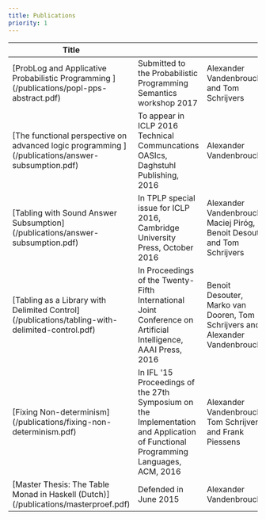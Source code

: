 ```yaml
---
title: Publications
priority: 1
---
```

<div class="panel panel-default">
<table class="table table-striped">
<th>Title</th>
<th class="publications-header"><i class="fa fa-calendar"></i></th>
<th class="publications-header"><i class="fa fa-users"></i></th>
<th class="publications-header hidden-xs">
<i class="fa fa-file-code-o"></i>
</th>
<tbody>

<tr>
<td>[ProbLog and Applicative Probabilistic Programming
](/publications/popl-pps-abstract.pdf)</td>
<td>Submitted to the Probabilistic Programming Semantics workshop 2017</td>
<td>Alexander Vandenbroucke and Tom Schrijvers</td>
<td class="hidden-xs">
[Source](/AppProb/)
</td>
</tr>

<tr>
<td>[The functional perspective on advanced logic programming
](/publications/answer-subsumption.pdf)</td>
<td>To appear in ICLP 2016 Technical Communcations<br />OASIcs, Daghstuhl Publishing, 2016</td>
<td>Alexander Vandenbroucke</td>
<td class="hidden-xs">
</td>
</tr>

<tr>
<td>[Tabling with Sound Answer Subsumption](/publications/answer-subsumption.pdf)</td>
<td>In TPLP special issue for ICLP 2016,<br />Cambridge University Press, October 2016</td>
<td>Alexander Vandenbroucke, Maciej Piro&#769;g, Benoit Desouter and Tom Schrijvers</td>
<td class="hidden-xs">
</td>
</tr>

<tr>
<td>[Tabling as a Library with Delimited Control](/publications/tabling-with-delimited-control.pdf)</td>
<td>In Proceedings of the Twenty-Fifth International Joint Conference on Artificial Intelligence, AAAI Press, 2016</td>
<td>Benoit Desouter, Marko van Dooren, Tom Schrijvers and Alexander Vandenbroucke</td>
<td class="hidden-xs">
[Source](http://users.ugent.be/~bdsouter/tabling/)
</td>
</tr>

<tr>
<td>[Fixing Non-determinism](/publications/fixing-non-determinism.pdf)</td>
<td>In IFL '15 Proceedings of the 27th Symposium on the Implementation and Application of Functional Programming Languages,<br />ACM, 2016</td>
<td>Alexander Vandenbroucke, Tom Schrijvers and Frank Piessens</td> 
<td class="hidden-xs">
[Source](http://bitbucket.org/AlexanderV/thesis)
</td>
</tr>

<tr>
<td>[Master Thesis: The Table Monad in Haskell (Dutch)](/publications/masterproef.pdf)</td>
<td>Defended in June 2015</td>
<td>Alexander Vandenbroucke</td>
<td class="hidden-xs">
[Source](http://bitbucket.org/AlexanderV/thesis)
</td>
</tr>

</tbody>
</table>
</div>
